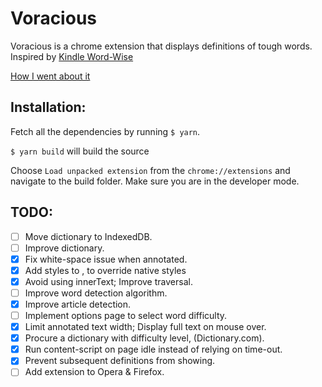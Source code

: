Voracious
=========

Voracious is a chrome extension that displays definitions of tough words. Inspired by [Kindle Word-Wise](https://www.amazon.com/gp/feature.html?ie=UTF8&docId=1002989731)

[How I went about it](https://medium.com/@sanchitgn/porting-kindle-word-wise-to-the-browser-7e21e04d066c)

## Installation:

Fetch all the dependencies by running `$ yarn`.

`$ yarn build` will build the source

Choose `Load unpacked extension` from the `chrome://extensions` and navigate to the build folder. Make sure you are in the developer mode.

## TODO:

- [ ] Move dictionary to IndexedDB.
- [ ] Improve dictionary.
- [x] Fix white-space issue when annotated.
- [x] Add styles to <ruby>, to override native styles
- [x] Avoid using innerText; Improve traversal.
- [ ] Improve word detection algorithm.
- [x] Improve article detection.
- [ ] Implement options page to select word difficulty.
- [x] Limit annotated text width; Display full text on mouse over.
- [x] Procure a dictionary with difficulty level, (Dictionary.com).
- [x] Run content-script on page idle instead of relying on time-out.
- [x] Prevent subsequent definitions from showing.
- [ ] Add extension to Opera & Firefox.
